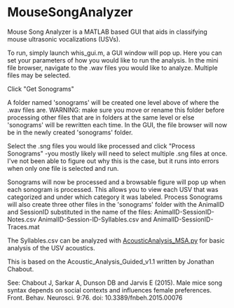# MouseSongAnalyzer

Mouse Song Analyzer is a MATLAB based GUI that aids in classifying mouse ultrasonic vocalizations (USVs).

To run, simply launch whis_gui.m, a GUI window will pop up. Here you can set your parameters of how you would like to run the analysis. In the mini file browser, navigate to the .wav files you would like to analyze. Multiple files may be selected.

Click "Get Sonograms"

A folder named 'sonograms' will be created one level above of where the .wav files are. WARNING: make sure you move or rename this folder before processing other files that are in folders at the same level or else 'sonograms' will be rewritten each time. In the GUI, the file browser will now be in the newly created 'sonograms' folder.

Select the .sng files you would like processed and click "Process Sonograms" -you mostly likely will need to select multiple .sng files at once. I've not been able to figure out why this is the case, but it runs into errors when only one file is selected and run.

Sonograms will now be processed and a browsable figure will pop up when each sonogram is processed. This allows you to view each USV that was categorized and under which category it was labeled. Process Sonograms will also create three other files in the 'sonograms' folder with the AnimalID and SessionID substituted in the name of the files: AnimalID-SessionID-Notes.csv AnimalID-Session-ID-Syllables.csv and AnimalID-SessionID-Traces.mat

The Syllables.csv can be analyzed with [AcousticAnalysis_MSA.py](https://github.com/cvargas4/MouseSongAnalyzer_AcousticAnalysis) for basic analysis of the USV acoustics.

This is based on the Acoustic_Analysis_Guided_v1.1 written by Jonathan Chabout. 

See: Chabout J, Sarkar A, Dunson DB and Jarvis E (2015). Male mice song syntax depends on social contexts and influences
female preferences. Front. Behav. Neurosci. 9:76. doi: 10.3389/fnbeh.2015.00076 

